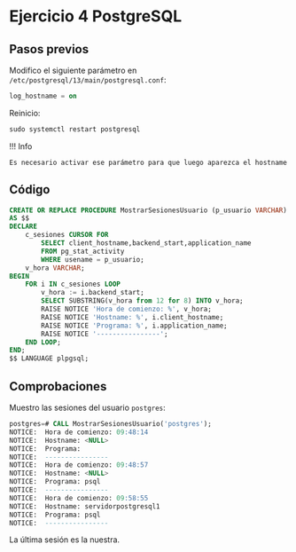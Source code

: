 # Ejercicio 4 PostgreSQL

## Pasos previos

Modifico el siguiente parámetro en `/etc/postgresql/13/main/postgresql.conf`:

```sql
log_hostname = on
```

Reinicio:

```sql
sudo systemctl restart postgresql
```

!!! Info

    Es necesario activar ese parámetro para que luego aparezca el hostname

## Código

```sql
CREATE OR REPLACE PROCEDURE MostrarSesionesUsuario (p_usuario VARCHAR)
AS $$
DECLARE
    c_sesiones CURSOR FOR 
        SELECT client_hostname,backend_start,application_name
        FROM pg_stat_activity
        WHERE usename = p_usuario;
    v_hora VARCHAR;
BEGIN
    FOR i IN c_sesiones LOOP
        v_hora := i.backend_start;
        SELECT SUBSTRING(v_hora from 12 for 8) INTO v_hora;
        RAISE NOTICE 'Hora de comienzo: %', v_hora;
        RAISE NOTICE 'Hostname: %', i.client_hostname;
        RAISE NOTICE 'Programa: %', i.application_name;
        RAISE NOTICE '----------------';
    END LOOP;
END;
$$ LANGUAGE plpgsql;
```

## Comprobaciones

Muestro las sesiones del usuario `postgres`:

```sql
postgres=# CALL MostrarSesionesUsuario('postgres');
NOTICE:  Hora de comienzo: 09:48:14
NOTICE:  Hostname: <NULL>
NOTICE:  Programa: 
NOTICE:  ----------------
NOTICE:  Hora de comienzo: 09:48:57
NOTICE:  Hostname: <NULL>
NOTICE:  Programa: psql
NOTICE:  ----------------
NOTICE:  Hora de comienzo: 09:58:55
NOTICE:  Hostname: servidorpostgresql1
NOTICE:  Programa: psql
NOTICE:  ----------------
```

La última sesión es la nuestra.
